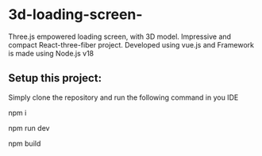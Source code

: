 # 3d-loading-screen-
Three.js empowered loading screen, with 3D model. Impressive and compact React-three-fiber project.
Developed using vue.js and Framework is made using Node.js v18

## Setup this project:
Simply clone the repository and run the following command in you IDE

npm i

npm run dev

npm build

